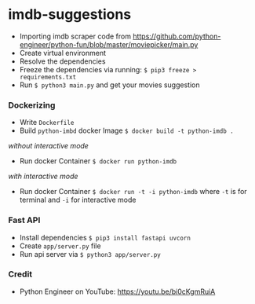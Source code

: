 # imdb-suggestions

- Importing imdb scraper code from https://github.com/python-engineer/python-fun/blob/master/moviepicker/main.py
- Create virtual environment
- Resolve the dependencies
- Freeze the dependencies via running: `$ pip3 freeze > requirements.txt`
- Run `$ python3 main.py` and get your movies suggestion

### Dockerizing

- Write `Dockerfile`
- Build `python-imbd` docker Image `$ docker build -t python-imdb .`

_without interactive mode_
- Run docker Container `$ docker run python-imdb`

_with interactive mode_
- Run docker Container `$ docker run -t -i python-imdb` where `-t` is for terminal and `-i` for interactive mode

### Fast API

- Install dependencies `$ pip3 install fastapi uvcorn`
- Create `app/server.py` file
- Run api server via `$ python3 app/server.py`


### Credit

- Python Engineer on YouTube: https://youtu.be/bi0cKgmRuiA
